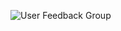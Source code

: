 ![User Feedback Group](https://raw.githubusercontent.com/wiki/TeraLogics/TotalBriecall/images/user-chart.jpg)
